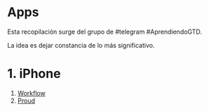 # Apps

Esta recopilación surge del grupo de #telegram #AprendiendoGTD.

La idea es dejar constancia de lo más significativo.

# 1. iPhone

1. [Workflow](https://workflow.com/)
2. [Proud](https://itunes.apple.com/es/app/proud/id891726847?l=en&mt=8)


